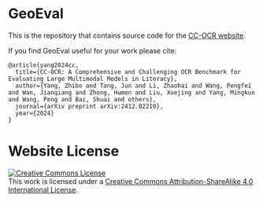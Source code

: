 # GeoEval

This is the repository that contains source code for the [CC-OCR website](https://zhibogogo.github.io/cc-ocr.github.io/).

If you find GeoEval useful for your work please cite:
```
@article{yang2024cc,
  title={CC-OCR: A Comprehensive and Challenging OCR Benchmark for Evaluating Large Multimodal Models in Literacy},
  author={Yang, Zhibo and Tang, Jun and Li, Zhaohai and Wang, Pengfei and Wan, Jianqiang and Zhong, Humen and Liu, Xuejing and Yang, Mingkun and Wang, Peng and Bai, Shuai and others},
  journal={arXiv preprint arXiv:2412.02210},
  year={2024}
}
```

# Website License
<a rel="license" href="http://creativecommons.org/licenses/by-sa/4.0/"><img alt="Creative Commons License" style="border-width:0" src="https://i.creativecommons.org/l/by-sa/4.0/88x31.png" /></a><br />This work is licensed under a <a rel="license" href="http://creativecommons.org/licenses/by-sa/4.0/">Creative Commons Attribution-ShareAlike 4.0 International License</a>.
